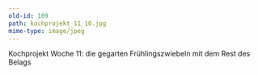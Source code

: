 ```yaml
---
old-id: 109
path: kochprojekt_11_10.jpg
mime-type: image/jpeg
---
```

Kochprojekt Woche 11:
die gegarten Frühlingszwiebeln mit dem Rest des Belags
